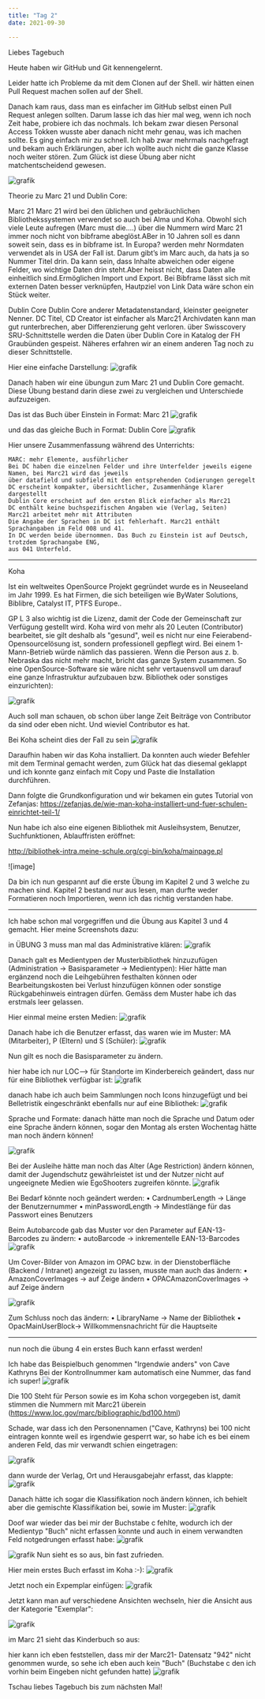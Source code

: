 ```yaml
---
title: "Tag 2"
date: 2021-09-30

---
```

Liebes Tagebuch


Heute haben wir GitHub und Git kennengelernt.

Leider hatte ich Probleme da mit dem Clonen auf der Shell. wir hätten einen Pull Request machen sollen auf der Shell.

Danach kam raus, dass man es einfacher im GitHub selbst einen Pull Request anlegen sollten.
Darum lasse ich das hier mal weg, wenn ich noch Zeit habe, probiere ich das nochmals.
Ich bekam zwar diesen Personal Access Tokken wusste aber danach nicht mehr genau, was ich machen sollte. Es ging einfach mir zu schnell. Ich hab zwar mehrmals nachgefragt und bekam auch Erklärungen, aber ich wollte auch nicht die ganze Klasse noch weiter stören. Zum Glück ist diese Übung aber nicht matchentscheidend gewesen.

![grafik](https://user-images.githubusercontent.com/90834735/135482451-a309eb20-e658-43b1-b492-31b23e4c789b.png)






Theorie zu Marc 21 und Dublin Core:

Marc 21 
Marc 21 wird bei den üblichen und gebräuchlichen Bibliothekssystemen verwendet so auch bei Alma und Koha.
Obwohl sich viele Leute aufregen (Marc must die....) über die Nummern wird Marc 21 immer noch nicht von bibframe abeglöst.ABer in 10 Jahren soll es dann soweit sein, dass es in bibframe ist.
In Europa? werden mehr Normdaten verwendet als in USA der Fall ist.
Darum gibt’s im Marc auch, da hats ja so Nummer Titel drin.
Da kann sein, dass Inhalte abweichen oder eigene Felder, wo wichtige Daten drin steht.Aber heisst nicht, dass Daten alle einheitlich sind.Ermöglichen Import und Export.
Bei Bibframe lässt sich mit externen Daten besser verknüpfen, Hautpziel von Link Data wäre schon ein Stück weiter.


Dublin Core
Dublin Core anderer Metadatenstandard, kleinster geeigneter Nenner.
DC Titel, CD Creator ist einfacher als Marc21
Archivdaten kann man gut runterbrechen, aber Differenzierung geht verloren.
über Swisscovery  SRU-Schnittstelle werden die Daten über Dublin Core in Katalog der FH Graubünden gespeist.
Näheres erfahren wir an einem anderen Tag noch zu dieser Schnittstelle.

Hier eine einfache Darstellung:
![grafik](https://user-images.githubusercontent.com/90834735/135484783-ba68c0bd-1bb3-4d98-9186-0f78515a319b.png)





Danach haben wir eine übungun zum Marc 21 und Dublin Core gemacht. 
Diese Übung bestand darin diese zwei zu vergleichen und Unterschiede aufzuzeigen.

Das ist das Buch über Einstein in Format: Marc 21
![grafik](https://user-images.githubusercontent.com/90834735/135485365-123bfbb9-1b6d-4371-9a40-54ccf48f138d.png)

und das das gleiche Buch in Format: Dublin Core
![grafik](https://user-images.githubusercontent.com/90834735/135485410-b8a8fb51-2fa3-46c8-9599-340084e69a05.png)



Hier unsere Zusammenfassung während des Unterrichts:


    MARC: mehr Elemente, ausführlicher
    Bei DC haben die einzelnen Felder und ihre Unterfelder jeweils eigene Namen, bei Marc21 wird das jeweils 
    über datafield und subfield mit den entsprehenden Codierungen geregelt
    DC erscheint kompakter, übersichtlicher, Zusammenhänge klarer dargestellt
    Dublin Core erscheint auf den ersten Blick einfacher als Marc21
    DC enthält keine buchspezifischen Angaben wie (Verlag, Seiten)
    Marc21 arbeitet mehr mit Attributen
    Die Angabe der Sprachen in DC ist fehlerhaft. Marc21 enthält Sprachangaben im Feld 008 und 41. 
    In DC werden beide übernommen. Das Buch zu Einstein ist auf Deutsch, trotzdem Sprachangabe ENG, 
    aus 041 Unterfeld.
    
    





-------------------------------------------------------------------------------------------


Koha

Ist ein weltweites OpenSource Projekt gegründet wurde es in Neuseeland im Jahr 1999.
Es hat Firmen, die sich beteiligen wie ByWater Solutions,  Biblibre, Catalyst IT, PTFS Europe..

GP L 3 also wichtig ist die Lizenz, damit der Code der Gemeinschaft zur Verfügung gestellt wird.
Koha wird von mehr als 20 Leuten (Contributor) bearbeitet, sie gilt deshalb als "gesund", weil es nicht nur eine Feierabend-Opensourcelösung ist, sondern professionell gepflegt wird. Bei einem 1-Mann-Betrieb würde nämlich das passieren. Wenn die Person aus z. b. Nebraska das nicht mehr macht, bricht das ganze System zusammen. So eine OpenSource-Software sie wäre nicht sehr vertauensvoll um darauf eine ganze Infrastruktur aufzubauen bzw. Bibliothek oder sonstiges einzurichten):

![grafik](https://user-images.githubusercontent.com/90834735/135480512-22706bf0-e948-4d8c-a635-b745f873a465.png)

Auch soll man schauen, ob schon über lange Zeit Beiträge von Contributor da sind oder eben nicht. Und wieviel Contributor es hat.

Bei Koha scheint dies der Fall zu sein
![grafik](https://user-images.githubusercontent.com/90834735/135481217-a0129ced-7102-47ea-8a29-18ab59af94b0.png)



Daraufhin haben wir das Koha installiert. Da konnten auch wieder Befehler mit dem Terminal gemacht werden, zum Glück hat das diesemal
geklappt und ich konnte ganz einfach mit Copy und Paste die Installation durchführen.

Dann folgte die Grundkonfiguration und wir bekamen ein gutes Tutorial von Zefanjas:
https://zefanjas.de/wie-man-koha-installiert-und-fuer-schulen-einrichtet-teil-1/

Nun habe ich also eine eigenen Bibliothek mit Ausleihsystem, Benutzer, Suchfunktionen, Ablauffristen eröffnet:



http://bibliothek-intra.meine-schule.org/cgi-bin/koha/mainpage.pl

![image]


Da bin ich nun gespannt auf die erste Übung im Kapitel 2 und 3 welche zu machen sind.
Kapitel 2 bestand nur aus lesen, man durfte weder Formatieren noch Importieren, wenn ich das richtig verstanden habe.

-------------------------------------------------------------------------------------------------
Ich habe schon mal vorgegriffen und die Übung aus Kapitel 3 und 4 gemacht. Hier meine Screenshots dazu:

in ÜBUNG 3 muss man mal das Administrative klären:
![grafik](https://user-images.githubusercontent.com/90834735/135472011-0d9cf311-c523-485c-ab92-6de1ba92219a.png)

Danach galt es Medientypen der Musterbibliothek hinzuzufügen (Administration → Basisparameter → Medientypen):
Hier hätte man ergänzend noch die Leihgebühren festhalten können oder Bearbeitungskosten bei Verlust hinzufügen können oder sonstige Rückgabehinweis eintragen dürfen. Gemäss dem Muster habe ich das erstmals leer gelassen.

Hier einmal meine ersten Medien:
![grafik](https://user-images.githubusercontent.com/90834735/135472464-19c04654-fe48-43c7-95ac-7dee28dda7ff.png)

Danach habe ich die Benutzer erfasst, das waren wie im Muster: MA (Mitarbeiter), P (Eltern) und S (Schüler):
![grafik](https://user-images.githubusercontent.com/90834735/135472587-06471a3c-be93-49a3-a2e9-698633de3440.png)

Nun gilt es noch die Basisparameter zu ändern.


hier habe ich  nur LOC--> für Standorte im Kinderbereich geändert, dass nur für eine Bibliothek verfügbar ist:
![grafik](https://user-images.githubusercontent.com/90834735/135472865-42b91b42-9616-49a6-abd2-b8fbeb1b41ac.png)

danach habe ich auch beim Sammlungen noch Icons hinzugefügt und bei Belletristik eingeschränkt ebenfalls nur auf eine Bibliothek:
![grafik](https://user-images.githubusercontent.com/90834735/135473110-40a04c15-f12a-4a75-a258-4b29e725a503.png)

Sprache und Formate:
danach hätte man noch die Sprache und Datum oder eine Sprache ändern können, sogar den Montag als ersten Wochentag hätte man noch ändern können!

![grafik](https://user-images.githubusercontent.com/90834735/135473532-5d16c239-e3ad-4f6a-92aa-a53b1252a270.png)
 
Bei der Ausleihe hätte man noch das Alter (Age Restriction) ändern können, damit der Jugendschutz gewährleistet ist und der Nutzer nicht auf ungeeignete Medien wie EgoShooters zugreifen könnte.
![grafik](https://user-images.githubusercontent.com/90834735/135473934-6d485085-215f-4b3f-9022-de563d9bc2ac.png)

Bei Bedarf könnte noch geändert werden:
•	CardnumberLength → Länge der Benutzernummer
•	minPasswordLength → Mindestlänge für das Passwort eines Benutzers

Beim Autobarcode gab das Muster vor den Parameter auf EAN-13- Barcodes zu ändern:
•	 autoBarcode  → inkrementelle EAN-13-Barcodes
![grafik](https://user-images.githubusercontent.com/90834735/135474364-bdc6222a-6412-4e19-9813-b2fd94b7aff1.png)

Um Cover-Bilder von Amazon im OPAC bzw. in der Dienstoberfläche (Backend / Intranet) angezeigt zu lassen, musste man auch das ändern:
•	 AmazonCoverImages → auf Zeige ändern
•	OPACAmazonCoverImages → auf Zeige ändern

![grafik](https://user-images.githubusercontent.com/90834735/135474628-5b65568c-9739-40af-bfcd-109afa626a12.png)

Zum Schluss noch das ändern:
•	 LibraryName → Name der Bibliothek
•	OpacMainUserBlock→ Willkommensnachricht für die Hauptseite

----------------------------------------------------

nun noch die übung 4 ein erstes Buch kann erfasst werden!


Ich habe das Beispielbuch genommen "Irgendwie anders" von Cave Kathryns
Bei der Kontrollnummer kam automatisch eine Nummer, das fand ich super!
![grafik](https://user-images.githubusercontent.com/90834735/135475334-12839287-fc1a-4f35-9b4b-f6394c6a18c0.png)


Die 100 Steht für Person sowie es im Koha schon vorgegeben ist, damit stimmen die Nummern mit Marc21 überein (https://www.loc.gov/marc/bibliographic/bd100.html)

Schade, war dass ich den Personennamen ("Cave, Kathryns) bei 100 nicht eintragen konnte weil es irgendwie gesperrt war, so habe ich es bei einem anderen Feld, das mir verwandt schien eingetragen:
 
![grafik](https://user-images.githubusercontent.com/90834735/135475587-13f919c0-07b6-4ee5-8cca-d11fa99f156e.png)

dann wurde der Verlag, Ort und Herausgabejahr erfasst, das klappte:
![grafik](https://user-images.githubusercontent.com/90834735/135475791-729893ba-c329-49ac-b36a-7fa9202af103.png)


Danach hätte ich sogar die Klassifikation noch ändern können, ich behielt aber die gemischte Klassifikation bei, sowie im Muster:
![grafik](https://user-images.githubusercontent.com/90834735/135475954-1700c847-a2d7-4bad-85a6-2af729284562.png)

Doof war wieder das bei mir der Buchstabe c fehlte, wodurch ich der Medientyp "Buch" nicht erfassen konnte und auch in einem verwandten Feld notgedrungen erfasst habe:
![grafik](https://user-images.githubusercontent.com/90834735/135476124-d0f236f4-c709-4a3a-b5f9-9d7446ba6df8.png)


![grafik](https://user-images.githubusercontent.com/90834735/135476273-b3d38a79-cc7b-4634-8b7f-832c586ed883.png)
Nun sieht es so aus, bin fast zufrieden.

Hier mein erstes Buch erfasst im Koha :-):
![grafik](https://user-images.githubusercontent.com/90834735/135479539-af317294-93e9-4f7d-8b63-7bce0b13457d.png)




Jetzt noch ein Expemplar einfügen:
![grafik](https://user-images.githubusercontent.com/90834735/135476490-70f8ca48-3c31-496c-b2e7-b2ae901af036.png)

Jetzt kann man auf verschiedene Ansichten wechseln, hier die Ansicht aus der Kategorie "Exemplar":

![grafik](https://user-images.githubusercontent.com/90834735/135476710-d13aaa01-69a1-4944-81f1-18c11acc693f.png)


im Marc 21 sieht das Kinderbuch so aus:

hier kann ich eben feststellen, dass mir der Marc21- Datensatz "942" nicht genommen wurde, so sehe ich eben auch kein "Buch" (Buchstabe c den ich vorhin beim Eingeben nicht gefunden hatte)
![grafik](https://user-images.githubusercontent.com/90834735/135477131-a418c57e-9f93-4583-b5d0-49b40de80bf6.png)


Tschau liebes Tagebuch bis zum nächsten Mal!
